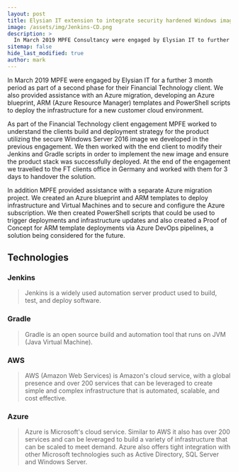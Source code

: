 ```yaml
---
layout: post
title: Elysian IT extension to integrate security hardened Windows image into Jenkins pipeline and assist with Azure migration
image: /assets/img/Jenkins-CD.png
description: >
  In March 2019 MPFE Consultancy were engaged by Elysian IT to further support the project with their Financial Technology client and to contribute to a separate Azure migration project. During this engagement we worked with Jenkins, Gradle, AWS and Azure.
sitemap: false
hide_last_modified: true
author: mark
---
```


In March 2019 MPFE were engaged by Elysian IT for a further 3 month period as part of a second phase for their Financial Technology client. We also provided assistance with an Azure migration, developing an Azure blueprint, ARM (Azure Resource Manager) templates and PowerShell scripts to deploy the infrastructure for a new customer cloud environment.

As part of the Financial Technology client engagement MPFE worked to understand the clients build and deployment strategy for the product utilizing the secure Windows Server 2016 image we developed in the previous engagement. We then worked with the end client to modify their Jenkins and Gradle scripts in order to implement the new image and ensure the product stack was successfully deployed. At the end of the engagement we travelled to the FT clients office in Germany and worked with them for 3 days to handover the solution.

In addition MPFE provided assistance with a separate Azure migration project. We created an Azure blueprint and ARM templates to deploy infrastructure and Virtual Machines and to secure and configure the Azure subscription. We then created PowerShell scripts that could be used to trigger deployments and infrastructure updates and also created a Proof of Concept for ARM template deployments via Azure DevOps pipelines, a solution being considered for the future.

## Technologies

### Jenkins

> Jenkins is a widely used automation server product used to build, test, and deploy software.

### Gradle

> Gradle is an open source build and automation tool that runs on JVM (Java Virtual Machine).

### AWS

> AWS (Amazon Web Services) is Amazon's cloud service, with a global presence and over 200 services that can be leveraged to create simple and complex infrastructure that is automated, scalable, and cost effective. 

### Azure

> Azure is Microsoft's cloud service. Similar to AWS it also has over 200 services and can be leveraged to build a variety of infrastructure that can be scaled to meet demand. Azure also offers tight integration with other Microsoft technologies such as Active Directory, SQL Server and Windows Server.

